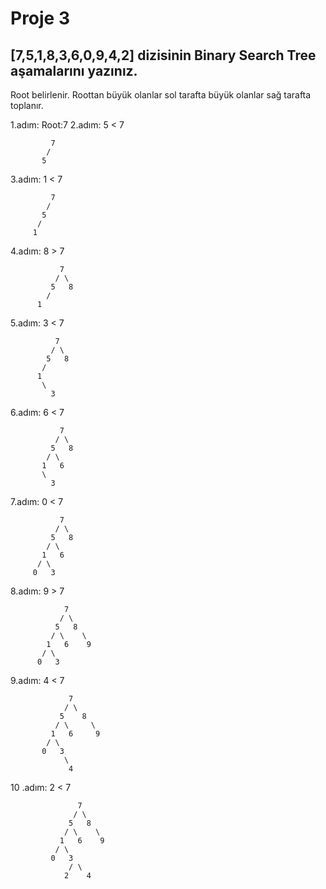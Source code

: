 # Proje 3 
## [7,5,1,8,3,6,0,9,4,2] dizisinin Binary Search Tree aşamalarını yazınız.
 Root belirlenir. Roottan büyük olanlar sol tarafta büyük olanlar sağ tarafta toplanır.

1.adım: Root:7
2.adım: 5 < 7                

             7 
            /
           5
    
3.adım:  1 < 7

             7
            / 
           5
          /
         1
         
4.adım: 8 > 7

               7
              / \
             5   8
            /
          1
          
5.adım: 3 < 7 

              7
             / \
            5   8
           /
          1
           \
             3
            
6.adım: 6 < 7

               7
              / \
             5   8
            / \
           1   6
           \
             3
            
7.adım: 0 < 7

               7
              / \
             5   8
            / \
           1   6
          / \
         0   3
        
8.adım: 9 > 7 

                7
               / \
              5   8
             / \    \
            1   6    9
           / \
          0   3
         
9.adım: 4 < 7
         
                 7
                / \
               5    8
              / \     \
             1   6     9
            / \
           0   3
                \
                 4
                
10 .adım: 2 < 7

                   7
                  / \
                 5   8
                / \    \
               1   6    9
              / \
             0   3
                 / \
                2    4
                

